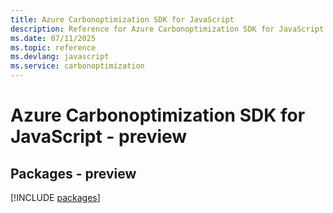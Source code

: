 ```yaml
---
title: Azure Carbonoptimization SDK for JavaScript
description: Reference for Azure Carbonoptimization SDK for JavaScript
ms.date: 07/11/2025
ms.topic: reference
ms.devlang: javascript
ms.service: carbonoptimization
---
```

# Azure Carbonoptimization SDK for JavaScript - preview
## Packages - preview
[!INCLUDE [packages](carbonoptimization-index.md)]